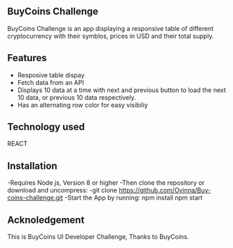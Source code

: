 ## BuyCoins Challenge
BuyCoins Challenge is an app displaying a responsive table of different cryptocurrency with their symblos, prices in USD and their total supply.
## Features
- Resposive table dispay
- Fetch data from an API
- Displays 10 data at a time with next and previous button to load the next 10 data, or previous 10 data respectively.
- Has an alternating row color for easy visibiliy
## Technology used
REACT
## Installation
-Requires Node js, Version 8 or higher
-Then clone the repository or download and uncompress:
-git clone https://github.com/Oyinna/Buy-coins-challenge.git
-Start the App by running:
npm install
npm start
## Acknoledgement
This is BuyCoins UI Developer Challenge, Thanks to BuyCoins.
